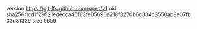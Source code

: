 version https://git-lfs.github.com/spec/v1
oid sha256:1cd1f29521edecca45f63fe05690a218f3270b6c334c3550ab8e07fb03d81339
size 9659
